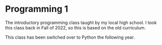 # Programming 1
The introductory programming class taught by my local high school. I took this class back in Fall of 2022, so this is based on the old curriculum.

This class has been switched over to Python the following year.